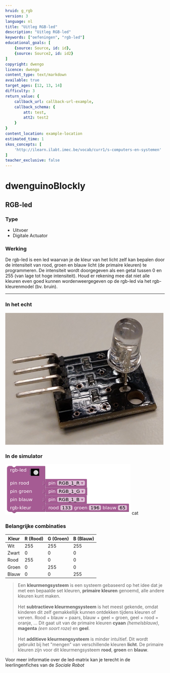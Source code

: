 ```yaml
---
hruid: g_rgb
version: 3
language: nl
title: "Uitleg RGB-led"
description: "Uitleg RGB-led"
keywords: ["oefeningen", "rgb-led"]
educational_goals: [
    {source: Source, id: id}, 
    {source: Source2, id: id2}
]
copyright: dwengo
licence: dwengo
content_type: text/markdown
available: true
target_ages: [12, 13, 14]
difficulty: 3
return_value: {
    callback_url: callback-url-example,
    callback_schema: {
        att: test,
        att2: test2
    }
}
content_location: example-location
estimated_time: 1
skos_concepts: [
    'http://ilearn.ilabt.imec.be/vocab/curr1/s-computers-en-systemen'
]
teacher_exclusive: false
---
```

# dwenguinoBlockly
## RGB-led

### Type
- Uitvoer
- Digitale Actuator

### Werking
De rgb-led is een led waarvan je de kleur van het licht zelf kan bepalen door de intensiteit van rood, groen en blauw licht (de primaire kleuren) te programmeren. De intensiteit wordt doorgegeven als een getal tussen 0 en 255 (van lage tot hoge intensiteit). Houd er rekening mee dat niet alle kleuren even goed kunnen wordenweergegeven op de rgb-led via het rgb-kleurenmodel (bv. bruin).

***

### In het echt

![](embed/rgb.png "RGB-led")

### In de simulator

![](embed/rgb_sim.png "RGB-led simulator")
cat ![]()

### Belangrijke combinaties

|**Kleur**|**R (Rood)**|**G (Groen)**|**B (Blauw)**|
|---|---|---|---|
|Wit|255|255|255|
|Zwart|0|0|0|
|Rood|255|0|0|
|Groen|0|255|0|
|Blauw|0|0|255|

> Een <strong>kleurmengsysteem</strong> is een systeem gebaseerd op het idee dat je met een bepaalde set kleuren, <strong>primaire kleuren</strong> genoemd, alle andere kleuren kunt maken.<br><br>Het <strong>subtractieve kleurmengsysteem</strong> is het meest gekende, omdat kinderen dit zelf gemakkellijk kunnen ontdekken tijdens kleuren of verven. Rood + blauw = paars, blauw + geel = groen, geel + rood = oranje, ... Dit gaat uit van de primaire kleuren <strong>cyaan</strong> <em>(hemelsblauw)</em>, <strong>magenta</strong> <em>(een soort roze)</em> en <strong>geel</strong>.<br><br>Het <strong>additieve kleurmengsysteem</strong> is minder intuïtief. Dit wordt gebruikt bij het "mengen" van verschillende kleuren <strong>licht</strong>. De primaire kleuren zijn voor dit kleurmengsysteem <strong>rood</strong>, <strong>groen</strong> en <strong>blauw</strong>.

<div class="alert alert-box alert-success">
Voor meer informatie over de led-matrix kan je terecht in de leerlingenfiches van de <em>Sociale Robot</em>
</div>